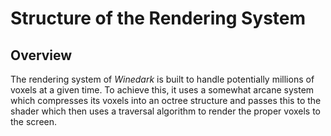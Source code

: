 # Structure of the Rendering System
## Overview
 The rendering system of *Winedark* is built to handle potentially millions of voxels at a given
 time. To achieve this, it uses a somewhat arcane system which compresses its voxels into an
 octree structure and passes this to the shader which then uses a traversal algorithm to render the
 proper voxels to the screen.